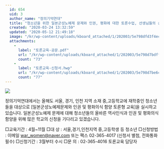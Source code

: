 ```yaml
---
  id: 654
  uid: 3
  author_name: "정의기억연대"
  title: "청소년을 위한 일본군성노예제 문제와 인권, 평화에 대한 토론수업, 선생님들의 신청을 기다립니다."
  created: "2020-03-24 13:32:59"
  updated: "2020-05-12 21:49:18"
  image: "/kr/wp-content/uploads/kboard_attached/1/202003/5e798dfd3f4ec2186455.jpg"
  attachments: 
    - 
      label: "토론교육-공문.pdf"
      url: "/kr/wp-content/uploads/kboard_attached/1/202003/5e798d7bdff241847848.pdf"
      count: "73"
    - 
      label: "토론교육-신청서.hwp"
      url: "/kr/wp-content/uploads/kboard_attached/1/202003/5e798d7be6c9f5962225.hwp"
      count: "77"
---
```

![](/kr/wp-content/uploads/kboard_attached/1/202003/5e798dfd3f4ec2186455.jpg)

정의기억연대에서는 올해도 서울, 경기, 인천 지역 소재 중,고등학교에 재학중인 청소년들을 대상으로 \[일본군성노예제문제와 인권 및 평화의식 함양 토론형 교육\]을 실시하고 있습니다.
일본군성노예제 문제에 대해 청소년들의 올바른 역사인식과 인권 및 평화의식 함양을 위해 많은 학교의 신청을 기다리고 있겠습니다.

□교육기간 : 4월~11월
□대 상 : 서울,경기,인천지역 중,고등학생 등 청소년
□신청방법 : 이메일 war_women@naver.com 또는 팩스 02-365-4017
 (신청서 별첨, 전화통화 필수)
□신청기간 : 3월부터 수시
□문 의 : 02-365-4016 토론교육 담당자